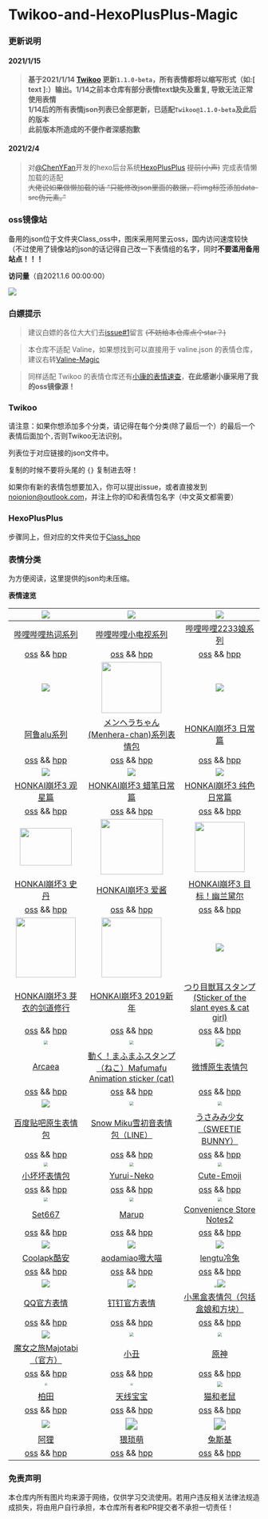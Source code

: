 # Twikoo-and-HexoPlusPlus-Magic

### 更新说明

#### 2021/1/15

> **基于2021/1/14 [Twikoo](https://twikoo.js.org/) 更新`1.1.0-beta`，所有表情都将以缩写形式（如:[ text ]:）输出。1/14之前本仓库有部分表情text缺失及重复, 导致无法正常使用表情**  
> **1/14后的所有表情json列表已全部更新，已适配`Twikoo@1.1.0-beta`及此后的版本**  
> **此前版本所造成的不便作者深感抱歉**

#### 2021/2/4

> 对[@ChenYFan](https://github.com/ChenYFan)开发的hexo后台系统[HexoPlusPlus](https://github.com/HexoPlusPlus/HexoPlusPlus) ~~提前(小声)~~ 完成表情懒加载的适配  
> ~~大佬说如果做懒加载的话 “只能修改json里面的数据，将img标签添加data-src伪元素。”~~

### oss镜像站

备用的json位于文件夹Class_oss中，图床采用阿里云oss，国内访问速度较快（不过使用了镜像站的json的话记得自己改一下表情组的名字，同时**不要滥用备用站点！！！**

**访问量**（自2021.1.6 00:00:00）

![](https://count.getloli.com/get/@2X-ercha@Twikoo-Magic?theme=gelbooru)

### 白嫖提示

> 建议白嫖的各位大大们去[issue#1](https://github.com/2X-ercha/Twikoo-Magic/issues/1)留言 ~~(不妨给本仓库点个star？)~~

> 本仓库不适配 Valine，如果想找到可以直接用于 valine.json 的表情仓库，建议右转[Valine-Magic](https://github.com/GamerNoTitle/Valine-Magic)

> 同样适配 Twikoo 的表情仓库还有[小康的表情速查](https://emotion.xiaokang.me/)，**在此感谢小康采用了我的oss镜像源！**

### Twikoo

请注意：如果你想添加多个分类，请记得在每个分类(除了最后一个）的最后一个表情后面加个`,`否则Twikoo无法识别。

列表位于对应链接的json文件中。

复制的时候不要将头尾的 `{}` 复制进去呀！

如果你有新的表情包想要加入，你可以提出issue，或者直接发到[noionion@outlook.com](mailto:noionion@outlook.com)，并注上你的ID和表情包名字（中文英文都需要）

### HexoPlusPlus

步骤同上，但对应的文件夹位于[Class_hpp](https://github.com/2X-ercha/Twikoo-Magic/Class_hpp)

### 表情分类

为方便阅读，这里提供的json均未压缩。

**表情速览**

|    ![](https://valinecdn.bili33.top/bilibiliHotKey/7.jpg)    |  ![](https://valinecdn.bili33.top/bilibilitv/[tv_doge].png)  | ![](https://valinecdn.bili33.top/bilibili2233/[2233娘_第一].png) |
| :----------------------------------------------------------: | :----------------------------------------------------------: | :----------------------------------------------------------: |
| [哔哩哔哩热词系列](https://github.com/2x-ercha/Twikoo-Magic/tree/master/Classification/bilibiliHotKey) | [哔哩哔哩小电视系列](https://github.com/2x-ercha/Twikoo-Magic/tree/master/Classification/bilibilitv) | [哔哩哔哩2233娘系列](https://github.com/2x-ercha/Twikoo-Magic/tree/master/Classification/bilibili2233) |
| [oss](https://github.com/2x-ercha/Twikoo-Magic/tree/master/Class_oss/bilibiliHotKey) && [hpp](https://github.com/2x-ercha/Twikoo-Magic/tree/master/Class_hpp/bilibiliHotKey) | [oss](https://github.com/2x-ercha/Twikoo-Magic/tree/master/Class_oss/bilibilitv) && [hpp](https://github.com/2x-ercha/Twikoo-Magic/tree/master/Class_hpp/bilibilitv) | [oss](https://github.com/2x-ercha/Twikoo-Magic/tree/master/Class_oss/bilibili2233) && [hpp](https://github.com/2x-ercha/Twikoo-Magic/tree/master/Class_hpp/bilibili2233) |
|        ![](https://valinecdn.bili33.top/alu/中枪.png)        | <img src='https://valinecdn.bili33.top/Menhera-chan/5.jpg' width=120 height=102></img> |    ![](https://valinecdn.bili33.top/HONKAI3-Daily/14.gif)    |
| [阿鲁alu系列](https://github.com/2x-ercha/Twikoo-Magic/tree/master/Classification/alu) | [メンヘラちゃん(Menhera-chan)系列表情包](https://github.com/2x-ercha/Twikoo-Magic/tree/master/Classification/Menhera-chan) | [HONKAI崩坏3 日常篇](https://github.com/2x-ercha/Twikoo-Magic/tree/master/Classification/HONKAI3-Daily) |
| [oss](https://github.com/2x-ercha/Twikoo-Magic/tree/master/Class_oss/alu) && [hpp](https://github.com/2x-ercha/Twikoo-Magic/tree/master/Class_hpp/alu) | [oss](https://github.com/2x-ercha/Twikoo-Magic/tree/master/Class_oss/Menhera-chan) && [hpp](https://github.com/2x-ercha/Twikoo-Magic/tree/master/Class_hpp/Menhera-chan) | [oss](https://github.com/2x-ercha/Twikoo-Magic/tree/master/Class_oss/HONKAI3-Daily) && [hpp](https://github.com/2x-ercha/Twikoo-Magic/tree/master/Class_hpp/HONKAI3-Daily) |
|     ![](https://valinecdn.bili33.top/HONKAI3-Star/3.gif)     |   ![](https://valinecdn.bili33.top/HONKAI3-Crayon/16.gif)    |    ![](https://valinecdn.bili33.top/HONKAI3-Pure/13.gif)     |
| [HONKAI崩坏3 观星篇](https://github.com/2x-ercha/Twikoo-Magic/tree/master/Classification/HONKAI3-Star) | [HONKAI崩坏3 蜡笔日常篇](https://github.com/2x-ercha/Twikoo-Magic/tree/master/Classification/HONKAI3-Crayon) | [HONKAI崩坏3 纯色日常篇](https://github.com/2x-ercha/Twikoo-Magic/tree/master/Classification/HONKAI3-Pure) |
| [oss](https://github.com/2x-ercha/Twikoo-Magic/tree/master/Class_oss/HONKAI3-Star) && [hpp](https://github.com/2x-ercha/Twikoo-Magic/tree/master/Class_hpp/HONKAI3-Star) | [oss](https://github.com/2x-ercha/Twikoo-Magic/tree/master/Class_oss/HONKAI3-Crayon) && [hpp](https://github.com/2x-ercha/Twikoo-Magic/tree/master/Class_hpp/HONKAI3-Crayon) | [oss](https://github.com/2x-ercha/Twikoo-Magic/tree/master/Class_oss/HONKAI3-Pure) && [hpp](https://github.com/2x-ercha/Twikoo-Magic/tree/master/Class_hpp/HONKAI3-Pure) |
| <img src='https://valinecdn.bili33.top/HONKAI3-Stan/4f921b8ad8c16f3d2c73e3c04c5735ca9b41187b.gif' width=104 height=74.4> | <img src='https://valinecdn.bili33.top/HONKAI3-AIChan/d65b36ccae610bc4479209cd6e62bb91b0f76188.jpg' width=125 height=111></img> | <img src='https://valinecdn.bili33.top/HONKAI3-Durandal-Search/f1b9a456587638e488d93ccaa95dde59aef3af01.gif' height=100 width=100></img> |
| [HONKAI崩坏3 史丹](https://github.com/2x-ercha/Twikoo-Magic/tree/master/Classification/HONKAI3-Stan) | [HONKAI崩坏3 爱酱](https://github.com/2x-ercha/Twikoo-Magic/tree/master/Classification/HONKAI3-AIChan) | [HONKAI崩坏3 目标！幽兰黛尔](https://github.com/2x-ercha/Twikoo-Magic/tree/master/Classification/HONKAI3-Durandal-Search) |
| [oss](https://github.com/2x-ercha/Twikoo-Magic/tree/master/Class_oss/HONKAI3-Stan) && [hpp](https://github.com/2x-ercha/Twikoo-Magic/tree/master/Class_hpp/HONKAI3-Stan) | [oss](https://github.com/2x-ercha/Twikoo-Magic/tree/master/Class_oss/HONKAI3-AIChan) && [hpp](https://github.com/2x-ercha/Twikoo-Magic/tree/master/Class_hpp/HONKAI3-AIChan) | [oss](https://github.com/2x-ercha/Twikoo-Magic/tree/master/Class_oss/HONKAI3-Durandal-Search) && [hpp](https://github.com/2x-ercha/Twikoo-Magic/tree/master/Class_hpp/HONKAI3-Durandal-Search) |
| <img src='https://valinecdn.bili33.top/HONKAI3-MEI/bf68423446465d396d3cbd8856882b5e9fb1c0c7.gif' width=120 height=120> | <img src='https://valinecdn.bili33.top/HONKAI3-NEWYEAR-2019/dc1a2b2032fad29373fe8460d4ad89ca848355a9.jpg' width=120 height=120> | ![](https://valinecdn.bili33.top/Tsuri-me-ju_mimi/10753793_key@2x.png) |
| [HONKAI崩坏3 芽衣的剑道修行](https://github.com/2x-ercha/Twikoo-Magic/tree/master/Classification/HONKAI3-MEI) | [HONKAI崩坏3 2019新年](https://github.com/2x-ercha/Twikoo-Magic/tree/master/Classification/HONKAI3-NEWYEAR-2019) | [つり目獣耳スタンプ(Sticker of the slant eyes & cat girl)](https://github.com/2X-ercha/Twikoo-Magic/tree/master/Classification/Tsuri-me-ju_mimi) |
| [oss](https://github.com/2x-ercha/Twikoo-Magic/tree/master/Class_oss/HONKAI3-MEI) && [hpp](https://github.com/2x-ercha/Twikoo-Magic/tree/master/Class_hpp/HONKAI3-MEI) | [oss](https://github.com/2x-ercha/Twikoo-Magic/tree/master/Class_oss/HONKAI3-NEWYEAR-2019) && [hpp](https://github.com/2x-ercha/Twikoo-Magic/tree/master/Class_hpp/HONKAI3-NEWYEAR-2019) | [oss](https://github.com/2x-ercha/Twikoo-Magic/tree/master/Class_oss/Tsuri-me-ju_mimi) && [hpp](https://github.com/2x-ercha/Twikoo-Magic/tree/master/Class_hpp/Tsuri-me-ju_mimi) |
| <img src="https://valinecdn.bili33.top/Arcaea/184064198.png" style="zoom:50%;" /> | <img src="https://valinecdn.bili33.top/Mafumafu/199749477.png" style="zoom:50%;" /> |     ![](https://valinecdn.bili33.top/weibo/d_jiyan.png)      |
| [Arcaea](https://github.com/2x-ercha/Twikoo-Magic/tree/master/Classification/Arcaea) | [動く！まふまふスタンプ（ねこ）Mafumafu Animation sticker (cat)](https://github.com/2x-ercha/Twikoo-Magic/tree/master/Classification/MafuMafu) | [微博原生表情包](https://github.com/2x-ercha/Twikoo-Magic/tree/master/Classification/weibo) |
| [oss](https://github.com/2x-ercha/Twikoo-Magic/tree/master/Class_oss/Arcaea) && [hpp](https://github.com/2x-ercha/Twikoo-Magic/tree/master/Class_hpp/Arcaea) | [oss](https://github.com/2x-ercha/Twikoo-Magic/tree/master/Class_oss/MafuMafu) && [hpp](https://github.com/2x-ercha/Twikoo-Magic/tree/master/Class_hpp/MafuMafu) | [oss](https://github.com/2x-ercha/Twikoo-Magic/tree/master/Class_oss/weibo) && [hpp](https://github.com/2x-ercha/Twikoo-Magic/tree/master/Class_hpp/weibo) |
| ![](https://valinecdn.bili33.top/Tieba-New/image_emoticon25.png) | <img src="https://valinecdn.bili33.top/Snow-Miku/3583066@2x.png" style="zoom:50%;" /> | <img src="https://valinecdn.bili33.top/Sweetie-Bunny/12311679.png" style="zoom:50%;" /> |
| [百度贴吧原生表情包](https://github.com/2x-ercha/Twikoo-Magic/tree/master/Classification/Tieba-New) | [Snow Miku雪初音表情包（LINE）](https://github.com/2x-ercha/Twikoo-Magic/tree/master/Classification/Snow-Miku) | [うさみみ少女（SWEETIE BUNNY）](https://github.com/2x-ercha/Twikoo-Magic/tree/master/Classification/Sweetie-Bunny) |
| [oss](https://github.com/2x-ercha/Twikoo-Magic/tree/master/Class_oss/Tieba-New) && [hpp](https://github.com/2x-ercha/Twikoo-Magic/tree/master/Class_hpp/Tieba-New) | [oss](https://github.com/2x-ercha/Twikoo-Magic/tree/master/Class_oss/Snow-Miku) && [hpp](https://github.com/2x-ercha/Twikoo-Magic/tree/master/Class_hpp/Snow-Miku) | [oss](https://github.com/2x-ercha/Twikoo-Magic/tree/master/Class_oss/Sweetie-Bunny) && [hpp](https://github.com/2x-ercha/Twikoo-Magic/tree/master/Class_hpp/Sweetie-Bunny) |
| <img src="https://valinecdn.bili33.top/Little-Bad/我们一起做坏坏的事.jpg" style="zoom:50%;" /> | <img src="https://valinecdn.bili33.top/Yurui-Neko/029.png" style="zoom:50%;" /> | <img src="https://valinecdn.bili33.top/Cute-Emoji/010.png" style="zoom:50%;" /> |
| [小坏坏表情包](https://github.com/2x-ercha/Twikoo-Magic/tree/master/Classification/Little-Bad) | [Yurui-Neko](https://github.com/2x-ercha/Twikoo-Magic/tree/master/Classification/Yurui-Neko) | [Cute-Emoji](https://github.com/2x-ercha/Twikoo-Magic/tree/master/Classification/Cute-Emoji) |
| [oss](https://github.com/2x-ercha/Twikoo-Magic/tree/master/Class_oss/Little-Bad) && [hpp](https://github.com/2x-ercha/Twikoo-Magic/tree/master/Class_hpp/Little-Bad) | [oss](https://github.com/2x-ercha/Twikoo-Magic/tree/master/Class_oss/Yurui-Neko) && [hpp](https://github.com/2x-ercha/Twikoo-Magic/tree/master/Class_hpp/Yurui-Neko) | [oss](https://github.com/2x-ercha/Twikoo-Magic/tree/master/Class_oss/Cute-Emoji) && [hpp](https://github.com/2x-ercha/Twikoo-Magic/tree/master/Class_hpp/Cute-Emoji) |
| <img src="https://valinecdn.bili33.top/Set667/032.png" style="zoom:50%;" /> | <img src="https://valinecdn.bili33.top/Marup/038.png" style="zoom:50%;" /> | <img src="https://valinecdn.bili33.top/Convenience-Store-Notes2/010.png" style="zoom:50%;" /> |
| [Set667](https://github.com/2x-ercha/Twikoo-Magic/tree/master/Classification/Set667) | [Marup](https://github.com/2x-ercha/Twikoo-Magic/tree/master/Classification/Marup) | [Convenience Store Notes2](https://github.com/2x-ercha/Twikoo-Magic/tree/master/Classification/Convenience-Store-Notes2) |
| [oss](https://github.com/2x-ercha/Twikoo-Magic/tree/master/Class_oss/Set667) && [hpp](https://github.com/2x-ercha/Twikoo-Magic/tree/master/Class_hpp/Set667) | [oss](https://github.com/2x-ercha/Twikoo-Magic/tree/master/Class_oss/Marup) && [hpp](https://github.com/2x-ercha/Twikoo-Magic/tree/master/Class_hpp/Marup) | [oss](https://github.com/2x-ercha/Twikoo-Magic/tree/master/Class_oss/Convenience-Store-Notes2) && [hpp](https://github.com/2x-ercha/Twikoo-Magic/tree/master/Class_hpp/Convenience-Store-Notes2) |
| ![](https://valinecdn.bili33.top/Coolapk/coolapk_emotion_71.png) |      ![](https://valinecdn.bili33.top/aodamiao/01.gif)       |       ![](https://valinecdn.bili33.top/lengtu/04.gif)        |
| [Coolapk酷安](https://github.com/2x-ercha/Twikoo-Magic/tree/master/Classification/Coolapk) | [aodamiao嗷大喵](https://github.com/2x-ercha/Twikoo-Magic/tree/master/Classification/aodamiao) | [lengtu冷兔](https://github.com/2x-ercha/Twikoo-Magic/tree/master/Classification/lengtu) |
| [oss](https://github.com/2x-ercha/Twikoo-Magic/tree/master/Class_oss/Coolapk) && [hpp](https://github.com/2x-ercha/Twikoo-Magic/tree/master/Class_hpp/Coolapk) | [oss](https://github.com/2x-ercha/Twikoo-Magic/tree/master/Class_oss/aodamiao) && [hpp](https://github.com/2x-ercha/Twikoo-Magic/tree/master/Class_hpp/aodamiao) | [oss](https://github.com/2x-ercha/Twikoo-Magic/tree/master/Class_oss/lengtu) && [hpp](https://github.com/2x-ercha/Twikoo-Magic/tree/master/Class_hpp/lengtu) |
|       ![](https://valinecdn.bili33.top/QQ/tuosai.gif)        |  ![](https://valinecdn.bili33.top/dingtalk/emotion_107.png)  | <img src="https://valinecdn.bili33.top/Heybox/expression_heziji_22.png" style="zoom:33%;" />![](https://valinecdn.bili33.top/Heybox/expression_cube_wa.png) |
| [QQ官方表情](https://github.com/2x-ercha/Twikoo-Magic/tree/master/Classification/QQ) | [钉钉官方表情](https://github.com/2x-ercha/Twikoo-Magic/tree/master/Classification/dingtalk) | [小黑盒表情包（包括盒娘和方块）](https://github.com/2x-ercha/Twikoo-Magic/tree/master/Classification/Heybox) |
| [oss](https://github.com/2x-ercha/Twikoo-Magic/tree/master/Class_oss/QQ) && [hpp](https://github.com/2x-ercha/Twikoo-Magic/tree/master/Class_hpp/QQ) | [oss](https://github.com/2x-ercha/Twikoo-Magic/tree/master/Class_oss/dingtalk) && [hpp](https://github.com/2x-ercha/Twikoo-Magic/tree/master/Class_hpp/dingtalk) | [oss](https://github.com/2x-ercha/Twikoo-Magic/tree/master/Class_oss/Heybox) && [hpp](https://github.com/2x-ercha/Twikoo-Magic/tree/master/Class_hpp/Heybox) |
|   ![](https://valinecdn.bili33.top/Majotabi/367516718.png)   | <img src="https://cdn.jsdelivr.net/gh/cpddo/emotion/xiaochou/19.webp" style="zoom:50%;" /> | <img src="https://cdn.jsdelivr.net/gh/cpddo/emotion/yuanshen/11.jpg" style="zoom:50%;" /> |
| [魔女之旅Majotabi（官方）](https://github.com/2x-ercha/Twikoo-Magic/tree/master/Classification/Majotabi) | [小丑](https://github.com/2x-ercha/Twikoo-Magic/tree/master/Classification/xiaochou) | [原神](https://github.com/2x-ercha/Twikoo-Magic/tree/master/Classification/Genshin) |
| [oss](https://github.com/2x-ercha/Twikoo-Magic/tree/master/Class_oss/Majotabi) && [hpp](https://github.com/2x-ercha/Twikoo-Magic/tree/master/Class_hpp/Majotabi) | [oss](https://github.com/2x-ercha/Twikoo-Magic/tree/master/Class_oss/xiaochou) && [hpp](https://github.com/2x-ercha/Twikoo-Magic/tree/master/Class_hpp/xiaochou) | [oss](https://github.com/2x-ercha/Twikoo-Magic/tree/master/Class_oss/Genshin) && [hpp](https://github.com/2x-ercha/Twikoo-Magic/tree/master/Class_hpp/Genshin) |
| <img src="https://cdn.jsdelivr.net/gh/cpddo/emotion/baitian/file_6574887.webp" style="zoom: 33%;" /> | <img src="https://cdn.jsdelivr.net/gh/cpddo/emotion/teletubbies/26.jpg" style="zoom:33%;" /> | <img src="https://cdn.jsdelivr.net/gh/cpddo/emotion/tom_jerry/5.jpg" style="zoom:67%;" /> |
| [柏田](https://github.com/2x-ercha/Twikoo-Magic/tree/master/Classification/baitian) | [天线宝宝](https://github.com/2x-ercha/Twikoo-Magic/tree/master/Classification/teletubbies) | [猫和老鼠](https://github.com/2x-ercha/Twikoo-Magic/tree/master/Classification/tom_jerry) |
| [oss](https://github.com/2x-ercha/Twikoo-Magic/tree/master/Class_oss/baitian) && [hpp](https://github.com/2x-ercha/Twikoo-Magic/tree/master/Class_hpp/baitian) | [oss](https://github.com/2x-ercha/Twikoo-Magic/tree/master/Class_oss/teletubbies) && [hpp](https://github.com/2x-ercha/Twikoo-Magic/tree/master/Class_hpp/teletubbies) | [oss](https://github.com/2x-ercha/Twikoo-Magic/tree/master/Class_oss/tom_jerry) && [hpp](https://github.com/2x-ercha/Twikoo-Magic/tree/master/Class_hpp/tom_jerry) |
| <img src="https://cdn.jsdelivr.net/gh/cpddo/emotion/ali/042.gif"  /> | <img src="https://cdn.jsdelivr.net/gh/cpddo/emotion/xiaobiaoqing/11.jpg" style="zoom:150%;" /> | <img src="https://cdn.jsdelivr.net/gh/cpddo/emotion/tusiji/0011.gif" style="zoom:150%;" /> |
| [阿狸](https://github.com/2x-ercha/Twikoo-Magic/tree/master/Classification/ali) | [猥琐萌](https://github.com/2x-ercha/Twikoo-Magic/tree/master/Classification/weisuomeng) | [兔斯基](https://github.com/2x-ercha/Twikoo-Magic/tree/master/Classification/tusiji) |
| [oss](https://github.com/2x-ercha/Twikoo-Magic/tree/master/Class_oss/ali) && [hpp](https://github.com/2x-ercha/Twikoo-Magic/tree/master/Class_hpp/ali) | [oss](https://github.com/2x-ercha/Twikoo-Magic/tree/master/Class_oss/weisuomeng) && [hpp](https://github.com/2x-ercha/Twikoo-Magic/tree/master/Class_hpp/weisuomeng) | [oss](https://github.com/2x-ercha/Twikoo-Magic/tree/master/Class_oss/tusiji) && [hpp](https://github.com/2x-ercha/Twikoo-Magic/tree/master/Class_hpp/tusiji) |



### 免责声明
本仓库内所有图片均来源于网络，仅供学习交流使用。若用户违反相关法律法规造成损失，将由用户自行承担，本仓库所有者和PR提交者不承担一切责任！
